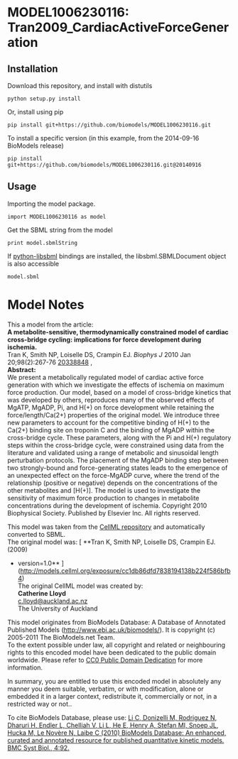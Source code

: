 # MODEL1006230116: Tran2009_CardiacActiveForceGeneration

## Installation

Download this repository, and install with distutils

`python setup.py install`

Or, install using pip

`pip install git+https://github.com/biomodels/MODEL1006230116.git`

To install a specific version (in this example, from the 2014-09-16 BioModels release)

`pip install git+https://github.com/biomodels/MODEL1006230116.git@20140916`

## Usage

Importing the model package.

`import MODEL1006230116 as model`

Get the SBML string from the model

`print model.sbmlString`

If [python-libsbml](https://pypi.python.org/pypi/python-libsbml) bindings are
installed, the libsbml.SBMLDocument object is also accessible

`model.sbml`


# Model Notes


This a model from the article:  
**A metabolite-sensitive, thermodynamically constrained model of cardiac cross-bridge cycling: implications for force development during ischemia.**   
Tran K, Smith NP, Loiselle DS, Crampin EJ. _Biophys J_ 2010 Jan
20;98(2):267-76 [20338848](http://www.ncbi.nlm.nih.gov/pubmed/20338848) ,  
**Abstract:**   
We present a metabolically regulated model of cardiac active force generation
with which we investigate the effects of ischemia on maximum force production.
Our model, based on a model of cross-bridge kinetics that was developed by
others, reproduces many of the observed effects of MgATP, MgADP, Pi, and H(+)
on force development while retaining the force/length/Ca(2+) properties of the
original model. We introduce three new parameters to account for the
competitive binding of H(+) to the Ca(2+) binding site on troponin C and the
binding of MgADP within the cross-bridge cycle. These parameters, along with
the Pi and H(+) regulatory steps within the cross-bridge cycle, were
constrained using data from the literature and validated using a range of
metabolic and sinusoidal length perturbation protocols. The placement of the
MgADP binding step between two strongly-bound and force-generating states
leads to the emergence of an unexpected effect on the force-MgADP curve, where
the trend of the relationship (positive or negative) depends on the
concentrations of the other metabolites and [H(+)]. The model is used to
investigate the sensitivity of maximum force production to changes in
metabolite concentrations during the development of ischemia. Copyright 2010
Biophysical Society. Published by Elsevier Inc. All rights reserved.

This model was taken from the [CellML
repository](http://www.cellml.org/models) and automatically converted to SBML.  
The original model was: [ **Tran K, Smith NP, Loiselle DS, Crampin EJ. (2009)
- version=1.0**
](http://models.cellml.org/exposure/cc1db86dfd7838194138b224f586bfb4)  
The original CellML model was created by:  
**Catherine Lloyd**   
c.lloyd@auckland.ac.nz  
The University of Auckland  

This model originates from BioModels Database: A Database of Annotated
Published Models (http://www.ebi.ac.uk/biomodels/). It is copyright (c)
2005-2011 The BioModels.net Team.  
To the extent possible under law, all copyright and related or neighbouring
rights to this encoded model have been dedicated to the public domain
worldwide. Please refer to [CC0 Public Domain
Dedication](http://creativecommons.org/publicdomain/zero/1.0/) for more
information.

In summary, you are entitled to use this encoded model in absolutely any
manner you deem suitable, verbatim, or with modification, alone or embedded it
in a larger context, redistribute it, commercially or not, in a restricted way
or not..  
  
To cite BioModels Database, please use: [Li C, Donizelli M, Rodriguez N,
Dharuri H, Endler L, Chelliah V, Li L, He E, Henry A, Stefan MI, Snoep JL,
Hucka M, Le Novère N, Laibe C (2010) BioModels Database: An enhanced, curated
and annotated resource for published quantitative kinetic models. BMC Syst
Biol., 4:92.](http://www.ncbi.nlm.nih.gov/pubmed/20587024)


